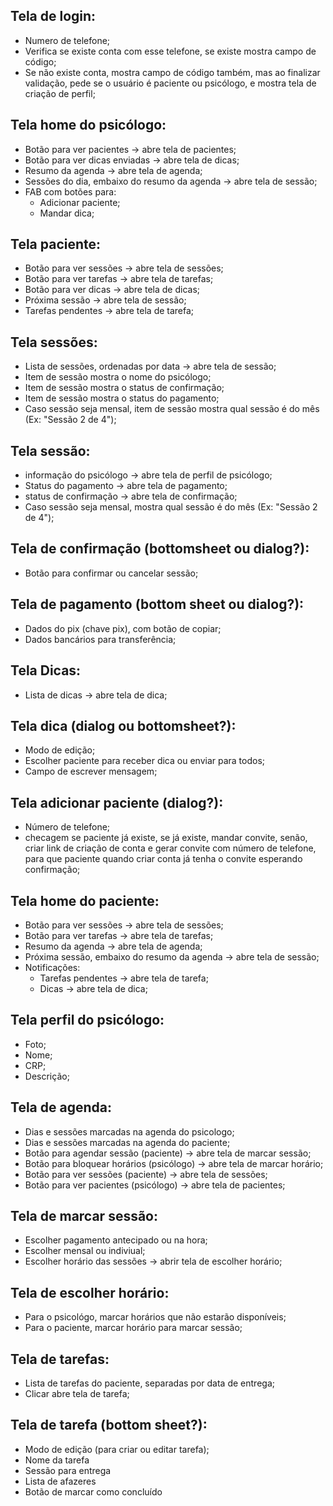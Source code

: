 ## Tela de login:
- Numero de telefone;
- Verifica se existe conta com esse telefone, se existe mostra campo de código;
- Se não existe conta, mostra campo de código também, mas ao finalizar validação, pede 
se o usuário é paciente ou psicólogo, e mostra tela de criação de perfil;

## Tela home do psicólogo:
- Botão para ver pacientes -> abre tela de pacientes;
- Botão para ver dicas enviadas -> abre tela de dicas;
- Resumo da agenda -> abre tela de agenda;
- Sessões do dia, embaixo do resumo da agenda -> abre tela de sessão;
- FAB com botões para:
  - Adicionar paciente;
  - Mandar dica;

## Tela paciente:
- Botão para ver sessões -> abre tela de sessões;
- Botão para ver tarefas -> abre tela de tarefas;
- Botão para ver dicas -> abre tela de dicas;
- Próxima sessão -> abre tela de sessão;
- Tarefas pendentes -> abre tela de tarefa;

## Tela sessões:
- Lista de sessões, ordenadas por data -> abre tela de sessão;
- Item de sessão mostra o nome do psicólogo;
- Item de sessão mostra o status de confirmação;
- Item de sessão mostra o status do pagamento;
- Caso sessão seja mensal, item de sessão mostra qual sessão é do mês (Ex: "Sessão 2 de 4");

## Tela sessão:
- informação do psicólogo -> abre tela de perfil de psicólogo;
- Status do pagamento -> abre tela de pagamento;
- status de confirmação -> abre tela de confirmação;
- Caso sessão seja mensal, mostra qual sessão é do mês (Ex: "Sessão 2 de 4");

## Tela de confirmação (bottomsheet ou dialog?): 
- Botão para confirmar ou cancelar sessão;

## Tela de pagamento (bottom sheet ou dialog?):
- Dados do pix (chave pix), com botão de copiar;
- Dados bancários para transferência;

## Tela Dicas:
- Lista de dicas -> abre tela de dica;

## Tela dica (dialog ou bottomsheet?):
  - Modo de edição;
  - Escolher paciente para receber dica ou enviar para todos;
  - Campo de escrever mensagem;

## Tela adicionar paciente (dialog?):
  - Número de telefone;
  - checagem se paciente já existe, se já existe, mandar convite, senão, 
  criar link de criação de conta e gerar convite com número de telefone, para que paciente 
  quando criar conta já tenha o convite esperando confirmação;

## Tela home do paciente:
- Botão para ver sessões -> abre tela de sessões;
- Botão para ver tarefas -> abre tela de tarefas;
- Resumo da agenda -> abre tela de agenda;
- Próxima sessão, embaixo do resumo da agenda -> abre tela de sessão;
- Notificações:
  - Tarefas pendentes -> abre tela de tarefa;
  - Dicas -> abre tela de dica;

## Tela perfil do psicólogo:
- Foto;
- Nome;
- CRP;
- Descrição;

## Tela de agenda:
- Dias e sessões marcadas na agenda do psicologo;
- Dias e sessões marcadas na agenda do paciente;
- Botão para agendar sessão (paciente) -> abre tela de marcar sessão;
- Botão para bloquear horários (psicólogo) -> abre tela de marcar horário;
- Botão para ver sessões (paciente) -> abre tela de sessões;
- Botão para ver pacientes (psicólogo) -> abre tela de pacientes;

## Tela de marcar sessão:
- Escolher pagamento antecipado ou na hora;
- Escolher mensal ou indiviual;
- Escolher horário das sessões -> abrir tela de escolher horário;

## Tela de escolher horário:
- Para o psicológo, marcar horários que não estarão disponíveis;
- Para o paciente, marcar horário para marcar sessão;

## Tela de tarefas:
- Lista de tarefas do paciente, separadas por data de entrega;
- Clicar abre tela de tarefa;

## Tela de tarefa (bottom sheet?):
- Modo de edição (para criar ou editar tarefa);
- Nome da tarefa
- Sessão para entrega
- Lista de afazeres 
- Botão de marcar como concluído
